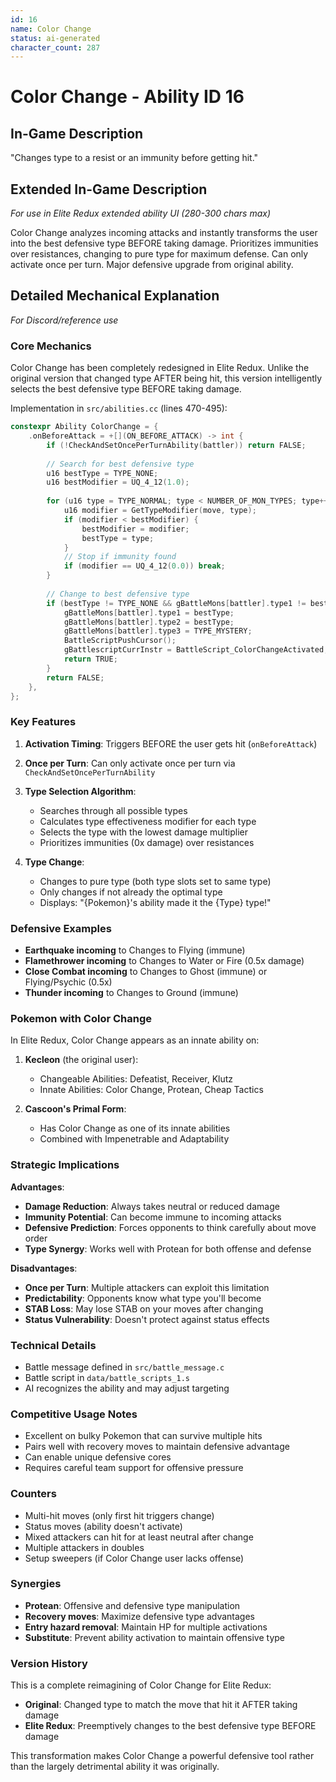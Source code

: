 ```yaml
---
id: 16
name: Color Change
status: ai-generated
character_count: 287
---
```


# Color Change - Ability ID 16

## In-Game Description
"Changes type to a resist or an immunity before getting hit."

## Extended In-Game Description
*For use in Elite Redux extended ability UI (280-300 chars max)*

Color Change analyzes incoming attacks and instantly transforms the user into the best defensive type BEFORE taking damage. Prioritizes immunities over resistances, changing to pure type for maximum defense. Can only activate once per turn. Major defensive upgrade from original ability.

## Detailed Mechanical Explanation
*For Discord/reference use*

### Core Mechanics
Color Change has been completely redesigned in Elite Redux. Unlike the original version that changed type AFTER being hit, this version intelligently selects the best defensive type BEFORE taking damage.

Implementation in `src/abilities.cc` (lines 470-495):

```c
constexpr Ability ColorChange = {
    .onBeforeAttack = +[](ON_BEFORE_ATTACK) -> int {
        if (!CheckAndSetOncePerTurnAbility(battler)) return FALSE;
        
        // Search for best defensive type
        u16 bestType = TYPE_NONE;
        u16 bestModifier = UQ_4_12(1.0);
        
        for (u16 type = TYPE_NORMAL; type < NUMBER_OF_MON_TYPES; type++) {
            u16 modifier = GetTypeModifier(move, type);
            if (modifier < bestModifier) {
                bestModifier = modifier;
                bestType = type;
            }
            // Stop if immunity found
            if (modifier == UQ_4_12(0.0)) break;
        }
        
        // Change to best defensive type
        if (bestType != TYPE_NONE && gBattleMons[battler].type1 != bestType) {
            gBattleMons[battler].type1 = bestType;
            gBattleMons[battler].type2 = bestType;
            gBattleMons[battler].type3 = TYPE_MYSTERY;
            BattleScriptPushCursor();
            gBattlescriptCurrInstr = BattleScript_ColorChangeActivated;
            return TRUE;
        }
        return FALSE;
    },
};
```

### Key Features

1. **Activation Timing**: Triggers BEFORE the user gets hit (`onBeforeAttack`)
2. **Once per Turn**: Can only activate once per turn via `CheckAndSetOncePerTurnAbility`
3. **Type Selection Algorithm**:
   - Searches through all possible types
   - Calculates type effectiveness modifier for each type
   - Selects the type with the lowest damage multiplier
   - Prioritizes immunities (0x damage) over resistances

4. **Type Change**: 
   - Changes to pure type (both type slots set to same type)
   - Only changes if not already the optimal type
   - Displays: "{Pokemon}'s ability made it the {Type} type!"

### Defensive Examples
- **Earthquake incoming** to Changes to Flying (immune)
- **Flamethrower incoming** to Changes to Water or Fire (0.5x damage)
- **Close Combat incoming** to Changes to Ghost (immune) or Flying/Psychic (0.5x)
- **Thunder incoming** to Changes to Ground (immune)

### Pokemon with Color Change

In Elite Redux, Color Change appears as an innate ability on:

1. **Kecleon** (the original user):
   - Changeable Abilities: Defeatist, Receiver, Klutz
   - Innate Abilities: Color Change, Protean, Cheap Tactics

2. **Cascoon's Primal Form**:
   - Has Color Change as one of its innate abilities
   - Combined with Impenetrable and Adaptability

### Strategic Implications

**Advantages**:
- **Damage Reduction**: Always takes neutral or reduced damage
- **Immunity Potential**: Can become immune to incoming attacks
- **Defensive Prediction**: Forces opponents to think carefully about move order
- **Type Synergy**: Works well with Protean for both offense and defense

**Disadvantages**:
- **Once per Turn**: Multiple attackers can exploit this limitation
- **Predictability**: Opponents know what type you'll become
- **STAB Loss**: May lose STAB on your moves after changing
- **Status Vulnerability**: Doesn't protect against status effects

### Technical Details
- Battle message defined in `src/battle_message.c`
- Battle script in `data/battle_scripts_1.s`
- AI recognizes the ability and may adjust targeting

### Competitive Usage Notes
- Excellent on bulky Pokemon that can survive multiple hits
- Pairs well with recovery moves to maintain defensive advantage
- Can enable unique defensive cores
- Requires careful team support for offensive pressure

### Counters
- Multi-hit moves (only first hit triggers change)
- Status moves (ability doesn't activate)
- Mixed attackers can hit for at least neutral after change
- Multiple attackers in doubles
- Setup sweepers (if Color Change user lacks offense)

### Synergies
- **Protean**: Offensive and defensive type manipulation
- **Recovery moves**: Maximize defensive type advantages
- **Entry hazard removal**: Maintain HP for multiple activations
- **Substitute**: Prevent ability activation to maintain offensive type

### Version History
This is a complete reimagining of Color Change for Elite Redux:
- **Original**: Changed type to match the move that hit it AFTER taking damage
- **Elite Redux**: Preemptively changes to the best defensive type BEFORE damage

This transformation makes Color Change a powerful defensive tool rather than the largely detrimental ability it was originally.